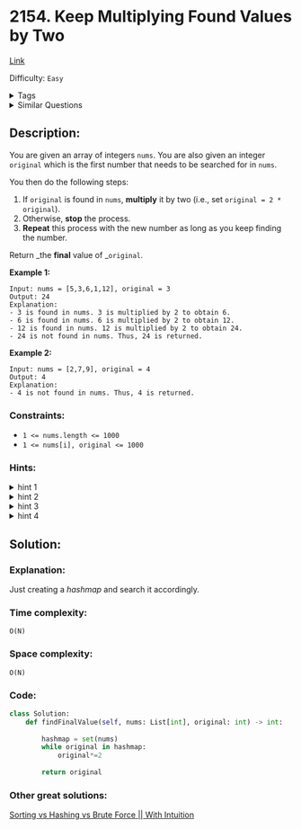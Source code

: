 # 2154. Keep Multiplying Found Values by Two
[Link](https://leetcode.com/problems/keep-multiplying-found-values-by-two/)

Difficulty: `Easy`

<details>
<summary> Tags</summary>

`Array`, `Hash Table`, `Sorting`, `Simulation`
</details>

<details>
<summary> Similar Questions</summary>

[Largest Number At Least Twice of Others](https://leetcode.com/problems/largest-number-at-least-twice-of-others/)	`Easy`

[Check If N and Its Double Exist](https://leetcode.com/problems/check-if-n-and-its-double-exist/)	`Easy`


</details>

## Description:  
You are given an array of integers `nums`. You are also given an integer
`original` which is the first number that needs to be searched for in `nums`.

You then do the following steps:

  1. If `original` is found in `nums`, **multiply** it by two (i.e., set `original = 2 * original`).
  2. Otherwise, **stop** the process.
  3. **Repeat** this process with the new number as long as you keep finding the number.

Return _the **final** value of _`original`.



**Example 1:**

    
    
    Input: nums = [5,3,6,1,12], original = 3
    Output: 24
    Explanation: 
    - 3 is found in nums. 3 is multiplied by 2 to obtain 6.
    - 6 is found in nums. 6 is multiplied by 2 to obtain 12.
    - 12 is found in nums. 12 is multiplied by 2 to obtain 24.
    - 24 is not found in nums. Thus, 24 is returned.
    

**Example 2:**

    
    
    Input: nums = [2,7,9], original = 4
    Output: 4
    Explanation:
    - 4 is not found in nums. Thus, 4 is returned.
    



### Constraints:

  * `1 <= nums.length <= 1000`
  * `1 <= nums[i], original <= 1000`

### Hints:
<details>
<summary> hint 1</summary>

Repeatedly iterate through the array and check if the current value of
original is in the array.


</details>
<details>
<summary> hint 2</summary>

If original is not found, stop and return its current value.


</details>
<details>
<summary> hint 3</summary>

Otherwise, multiply original by 2 and repeat the process.


</details>
<details>
<summary> hint 4</summary>

Use set data structure to check the existence faster.


</details>


## Solution:  


### Explanation:  
Just creating a *hashmap* and search it accordingly.

### Time complexity:  
`O(N)`  


### Space complexity:  
`O(N)`  


### Code:  
```python
class Solution:
    def findFinalValue(self, nums: List[int], original: int) -> int:
        
        hashmap = set(nums)
        while original in hashmap:
            original*=2
        
        return original
```


### Other great solutions:
[Sorting vs Hashing vs Brute Force || With Intuition](https://leetcode.com/problems/keep-multiplying-found-values-by-two/discuss/1730154/Sorting-vs-Hashing-vs-Brute-Force-oror-With-Intuition)

